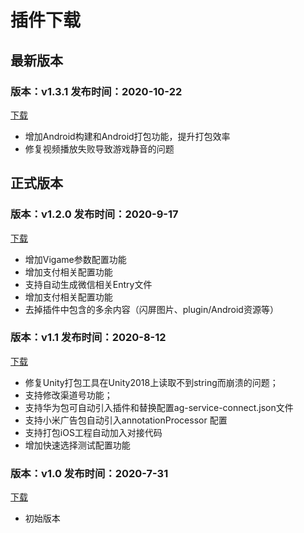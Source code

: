 # 插件下载



## 最新版本
### 版本：v1.3.1 发布时间：2020-10-22

[下载](http://gui.vigame.cn/UniWb/wb/DN_PLUGIN_UNITY_1.3.1.unitypackage)

* 增加Android构建和Android打包功能，提升打包效率
* 修复视频播放失败导致游戏静音的问题

## 正式版本
### 版本：v1.2.0 发布时间：2020-9-17

[下载](http://gui.vigame.cn/UniWb/wb/DN_PLUGIN_UNITY_1.2.0.unitypackage)

* 增加Vigame参数配置功能
* 增加支付相关配置功能
* 支持自动生成微信相关Entry文件
* 增加支付相关配置功能
* 去掉插件中包含的多余内容（闪屏图片、plugin/Android资源等）

### 版本：v1.1 发布时间：2020-8-12

[下载](http://gui.vigame.cn/UniWb/wb/DN_PLUGIN_UNITY_1.1.unitypackage)

* 修复Unity打包工具在Unity2018上读取不到string而崩溃的问题；
* 支持修改渠道号功能；
* 支持华为包可自动引入插件和替换配置ag-service-connect.json文件
* 支持小米广告包自动引入annotationProcessor 配置
* 支持打包iOS工程自动加入对接代码
* 增加快速选择测试配置功能

### 版本：v1.0 发布时间：2020-7-31

[下载](http://gui.vigame.cn/UniWb/wb/UniWb.Wb.unitypackage)

* 初始版本

